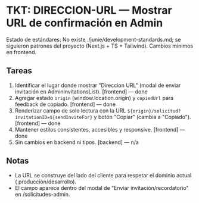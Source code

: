 # TKT: DIRECCION-URL — Mostrar URL de confirmación en Admin

Estado de estándares: No existe ./junie/development-standards.md; se siguieron patrones del proyecto (Next.js + TS + Tailwind). Cambios mínimos en frontend.

## Tareas
1. Identificar el lugar donde mostrar "Direccion URL" (modal de enviar invitación en AdminInvitationsList). [frontend] — done
2. Agregar estado `origin` (window.location.origin) y `copiedUrl` para feedback de copiado. [frontend] — done
3. Renderizar campo de solo lectura con la URL `${origin}/solicitud?invitationID=${sendInviteFor}` y botón "Copiar" (cambia a "Copiado"). [frontend] — done
4. Mantener estilos consistentes, accesibles y responsive. [frontend] — done
5. Sin cambios en backend ni tipos. [backend] — n/a

## Notas
- La URL se construye del lado del cliente para respetar el dominio actual (
  producción/desarrollo). 
- El campo aparece dentro del modal de "Enviar invitación/recordatorio" en /solicitudes-admin.
